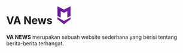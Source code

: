 # VA News ![alt text](https://github.com/adam-p/markdown-here/raw/master/src/common/images/icon48.png "Logo Title Text 1")

**VA NEWS** merupakan sebuah website sederhana yang berisi tentang berita-berita terhangat.
